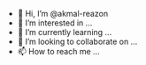- 👋 Hi, I’m @akmal-reazon
- 👀 I’m interested in ...
- 🌱 I’m currently learning ...
- 💞️ I’m looking to collaborate on ...
- 📫 How to reach me ...

<!---
akmal-reazon/akmal-reazon is a ✨ special ✨ repository because its `README.md` (this file) appears on your GitHub profile.
You can click the Preview link to take a look at your changes.
--->
